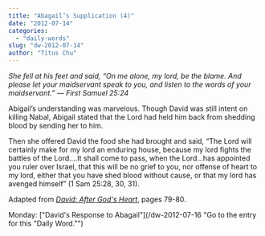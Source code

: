 ```yaml
---
title: "Abagail’s Supplication (4)"
date: "2012-07-14"
categories: 
  - "daily-words"
slug: "dw-2012-07-14"
author: "Titus Chu"
---
```


_She fell at his feet and said, “On me alone, my lord, be the blame. And please let your maidservant speak to you, and listen to the words of your maidservant.” — First Samuel 25:24_

Abigail’s understanding was marvelous. Though David was still intent on killing Nabal, Abigail stated that the Lord had held him back from shedding blood by sending her to him.

Then she offered David the food she had brought and said, “The Lord will certainly make for my lord an enduring house, because my lord fights the battles of the Lord....It shall come to pass, when the Lord...has appointed you ruler over Israel, that this will be no grief to you, nor offense of heart to my lord, either that you have shed blood without cause, or that my lord has avenged himself” (1 Sam 25:28, 30, 31).

Adapted from _[David: After God's Heart](/book-david "Go to the listing for this book.")_, pages 79-80.

Monday: ["David's Response to Abagail"](/dw-2012-07-16 "Go to the entry for this "Daily Word."")
